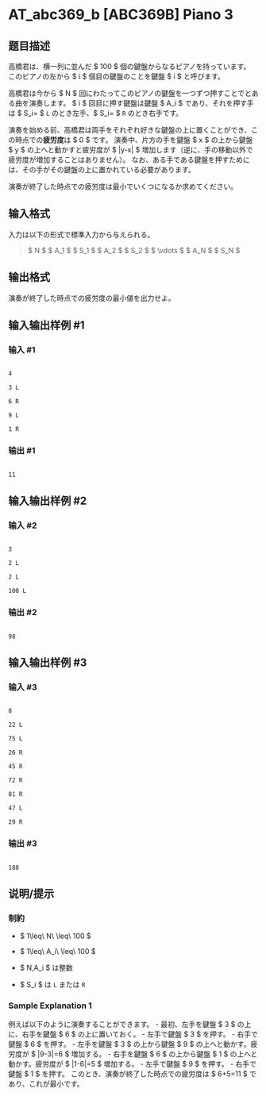 # AT_abc369_b [ABC369B] Piano 3

## 题目描述

[problemUrl]: https://atcoder.jp/contests/abc369/tasks/abc369_b

高橋君は、横一列に並んだ $ 100 $ 個の鍵盤からなるピアノを持っています。 このピアノの左から $ i $ 個目の鍵盤のことを鍵盤 $ i $ と呼びます。

高橋君は今から $ N $ 回にわたってこのピアノの鍵盤を一つずつ押すことでとある曲を演奏します。 $ i $ 回目に押す鍵盤は鍵盤 $ A_i $ であり、それを押す手は $ S_i= $ `L` のとき左手、$ S_i= $ `R` のとき右手です。

演奏を始める前、高橋君は両手をそれぞれ好きな鍵盤の上に置くことができ、この時点での**疲労度**は $ 0 $ です。 演奏中、片方の手を鍵盤 $ x $ の上から鍵盤 $ y $ の上へと動かすと疲労度が $ |y-x| $ 増加します（逆に、手の移動以外で疲労度が増加することはありません）。 なお、ある手である鍵盤を押すためには、その手がその鍵盤の上に置かれている必要があります。

演奏が終了した時点での疲労度は最小でいくつになるか求めてください。

## 输入格式

入力は以下の形式で標準入力から与えられる。

> $ N $ $ A_1 $ $ S_1 $ $ A_2 $ $ S_2 $ $ \vdots $ $ A_N $ $ S_N $

## 输出格式

演奏が終了した時点での疲労度の最小値を出力せよ。

## 输入输出样例 #1

### 输入 #1

```
4
3 L
6 R
9 L
1 R
```

### 输出 #1

```
11
```

## 输入输出样例 #2

### 输入 #2

```
3
2 L
2 L
100 L
```

### 输出 #2

```
98
```

## 输入输出样例 #3

### 输入 #3

```
8
22 L
75 L
26 R
45 R
72 R
81 R
47 L
29 R
```

### 输出 #3

```
188
```

## 说明/提示

### 制約

- $ 1\leq\ N\ \leq\ 100 $
- $ 1\leq\ A_i\ \leq\ 100 $
- $ N,A_i $ は整数
- $ S_i $ は `L` または `R`
 
### Sample Explanation 1

例えば以下のように演奏することができます。 - 最初、左手を鍵盤 $ 3 $ の上に、右手を鍵盤 $ 6 $ の上に置いておく。 - 左手で鍵盤 $ 3 $ を押す。 - 右手で鍵盤 $ 6 $ を押す。 - 左手を鍵盤 $ 3 $ の上から鍵盤 $ 9 $ の上へと動かす。疲労度が $ |9-3|=6 $ 増加する。 - 右手を鍵盤 $ 6 $ の上から鍵盤 $ 1 $ の上へと動かす。疲労度が $ |1-6|=5 $ 増加する。 - 左手で鍵盤 $ 9 $ を押す。 - 右手で鍵盤 $ 1 $ を押す。 このとき、演奏が終了した時点での疲労度は $ 6+5=11 $ であり、これが最小です。